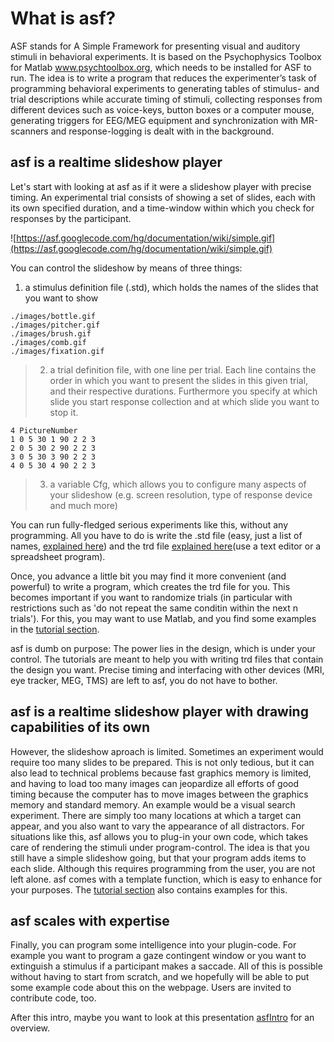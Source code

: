 # What is asf? #
ASF stands for A Simple Framework for presenting visual and auditory stimuli in behavioral experiments. It is based on the Psychophysics Toolbox for Matlab www.psychtoolbox.org, which needs to be installed for ASF to run. The idea is to write a program that reduces the experimenter’s task of programming behavioral experiments to generating tables of stimulus- and trial descriptions while accurate timing of stimuli, collecting responses from different devices such as voice-keys, button boxes or a computer mouse, generating triggers for EEG/MEG equipment and synchronization with MR-scanners and response-logging is dealt with in the background.

## asf is a realtime slideshow player ##
Let's start with looking at asf as if it were a slideshow player with  precise timing. An experimental trial consists of showing a set of slides, each with its own specified duration, and a time-window within which you check for responses by the participant.

![https://asf.googlecode.com/hg/documentation/wiki/simple.gif](https://asf.googlecode.com/hg/documentation/wiki/simple.gif)

You can control the slideshow by means of three things:
  1. a stimulus definition file (.std), which holds the names of the slides that you want to show
```
./images/bottle.gif 
./images/pitcher.gif 
./images/brush.gif 
./images/comb.gif 
./images/fixation.gif
```

> 2. a trial definition file, with one line per trial. Each line contains the order in which you want to present the slides in this given trial, and their respective durations. Furthermore you specify at which slide you start response collection and at which slide you want to stop it.
```
4 PictureNumber 
1 0 5 30 1 90 2 2 3 
2 0 5 30 2 90 2 2 3 
3 0 5 30 3 90 2 2 3 
4 0 5 30 4 90 2 2 3 
```

> 3. a variable Cfg, which allows you to configure many aspects of your slideshow (e.g. screen resolution, type of response device and much more)

You can run fully-fledged serious experiments like this, without any programming. All you have to do is write the .std file (easy, just a list of names, [explained here](StdFile.md)) and the trd file [explained here](TrdFile.md)(use a text editor or a spreadsheet program).

Once, you advance a little bit you may find it more convenient (and powerful) to write a program, which creates the trd file for you. This becomes important if you want to randomize trials (in particular with restrictions such as 'do not repeat the same conditin within the next n trials'). For this, you may want to use Matlab, and you find some examples in the [tutorial section](Tutorials.md).

asf is dumb on purpose: The power lies in the design, which is under your control. The tutorials are meant to help you with writing trd files that contain the design you want. Precise timing and interfacing with other devices (MRI, eye tracker, MEG, TMS) are left to asf, you do not have to bother.


## asf is a realtime slideshow player with drawing capabilities of its own ##
However, the slideshow aproach is limited. Sometimes an experiment would require too many slides to be prepared. This is not only tedious, but it can also lead to technical problems because fast graphics memory is limited, and having to load too many images can jeopardize all efforts of good timing because the computer has to move images between the graphics memory and standard memory.
An example would be a visual search experiment. There are simply too many locations at which a target can appear, and you also want to vary the appearance of all distractors.
For situations like this, asf allows you to plug-in your own code, which takes care of rendering the stimuli under program-control. The idea is that you still have a simple slideshow going, but that your program adds items to each slide.
Although this requires programming from the user, you are not left alone. asf comes with a template function, which is easy to enhance for your purposes. The [tutorial section](Tutorials.md) also contains examples for this.


## asf scales with expertise ##
Finally, you can program some intelligence into your plugin-code. For example you want to program a gaze contingent window or you want to extinguish a stimulus if a participant makes a saccade. All of this is possible without having to start from scratch, and we hopefully will be able to put some example code about this on the webpage. Users are invited to contribute code, too.

After this intro, maybe you want to look at this presentation [asfIntro](https://asf.googlecode.com/hg/documentation/wiki/Lecture%200%20ASF%20short%20intro.ppt) for an overview.